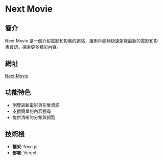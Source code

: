 # Next Movie

## 簡介
Next Movie 是一個介紹電影和影集的網站，讓用戶能夠快速瀏覽最新的電影和影集資訊，探索更多精彩內容。

## 網址
[Next Movie](next-movie-eight-blue.vercel.app/)

## 功能特色
- 瀏覽最新電影與影集資訊
- 支援簡單的內容搜尋
- 提供清晰的分類與預覽

## 技術棧
- **框架**: Next.js
- **部署**: Vercel